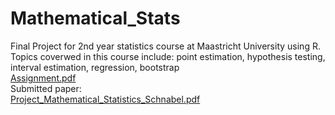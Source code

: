 # Mathematical_Stats
Final Project for 2nd year statistics course at Maastricht University using R.
Topics coverwed in this course include: point estimation, hypothesis testing, interval estimation, regression, bootstrap
<br/>
[Assignment.pdf](https://github.com/tobias-schnabel/Mathematical-Stats/files/8335873/EBC2107_Project_2022.pdf) <br/>
Submitted paper: <br/>
[Project_Mathematical_Statistics_Schnabel.pdf](https://github.com/tobias-schnabel/Mathematical-Stats/files/8447125/Project_Mathematical_Statistics_Schnabel.pdf)
<br/>
